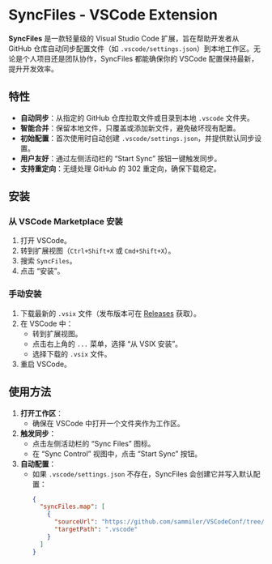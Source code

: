 # SyncFiles - VSCode Extension



**SyncFiles** 是一款轻量级的 Visual Studio Code 扩展，旨在帮助开发者从 GitHub 仓库自动同步配置文件（如 `.vscode/settings.json`）到本地工作区。无论是个人项目还是团队协作，SyncFiles 都能确保你的 VSCode 配置保持最新，提升开发效率。

## 特性

- **自动同步**：从指定的 GitHub 仓库拉取文件或目录到本地 `.vscode` 文件夹。
- **智能合并**：保留本地文件，只覆盖或添加新文件，避免破坏现有配置。
- **初始配置**：首次使用时自动创建 `.vscode/settings.json`，并提供默认同步设置。
- **用户友好**：通过左侧活动栏的 “Start Sync” 按钮一键触发同步。
- **支持重定向**：无缝处理 GitHub 的 302 重定向，确保下载稳定。

## 安装

### 从 VSCode Marketplace 安装
1. 打开 VSCode。
2. 转到扩展视图（`Ctrl+Shift+X` 或 `Cmd+Shift+X`）。
3. 搜索 `SyncFiles`。
4. 点击 “安装”。

### 手动安装
1. 下载最新的 `.vsix` 文件（发布版本可在 [Releases](https://github.com/sammiler/SyncFiles/releases) 获取）。
2. 在 VSCode 中：
   - 转到扩展视图。
   - 点击右上角的 `...` 菜单，选择 “从 VSIX 安装”。
   - 选择下载的 `.vsix` 文件。
3. 重启 VSCode。

## 使用方法

1. **打开工作区**：
   - 确保在 VSCode 中打开一个文件夹作为工作区。
2. **触发同步**：
   - 点击左侧活动栏的 “Sync Files” 图标。
   - 在 “Sync Control” 视图中，点击 “Start Sync” 按钮。
3. **自动配置**：
   - 如果 `.vscode/settings.json` 不存在，SyncFiles 会创建它并写入默认配置：
     ```json
     {
       "syncFiles.map": [
         {
           "sourceUrl": "https://github.com/sammiler/VSCodeConf/tree/main/C%2B%2B/MSVC/.vscode",
           "targetPath": ".vscode"
         }
       ]
     }
